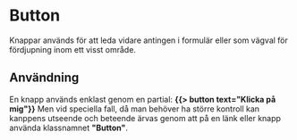 # Button
Knappar används för att leda vidare antingen i formulär eller som vägval för fördjupning inom ett visst område.

## Användning
En knapp används enklast genom en partial: **{{>&nbsp;button text="Klicka på mig"}}**
Men vid speciella fall, då man behöver ha större kontroll kan kanppens utseende och beteende ärvas genom att på en länk eller knapp använda klassnamnet **"Button"**.
